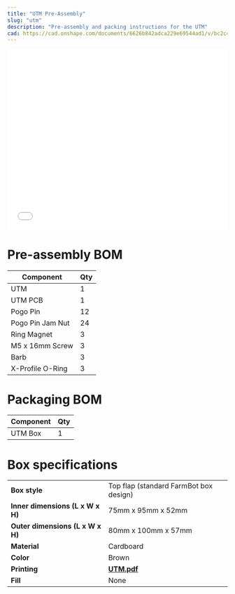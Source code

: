```yaml
---
title: "UTM Pre-Assembly"
slug: "utm"
description: "Pre-assembly and packing instructions for the UTM"
cad: https://cad.onshape.com/documents/6626b842adca229e69544ad1/v/bc2c49ac1a57d66286459079/e/7706ec7678644eef42d3c677
---
```


<iframe width="100%" style="aspect-ratio: 11 / 9;" src="_images/utm_pre_assembly_rev_a.pdf" frameborder="0"></iframe>

# Pre-assembly BOM

|Component                     |Qty  |
|------------------------------|-----|
|UTM                           |1
|UTM PCB                       |1
|Pogo Pin                      |12
|Pogo Pin Jam Nut              |24
|Ring Magnet                   |3
|M5 x 16mm Screw               |3
|Barb                          |3
|X-Profile O-Ring              |3

# Packaging BOM

|Component                     |Qty  |
|------------------------------|-----|
|UTM Box                       |1

# Box specifications

|                                |                              |
|--------------------------------|------------------------------|
|**Box style**                   |Top flap (standard FarmBot box design)
|**Inner dimensions (L x W x H)**|75mm x 95mm x 52mm
|**Outer dimensions (L x W x H)**|80mm x 100mm x 57mm
|**Material**                    |Cardboard
|**Color**                       |Brown
|**Printing**                    |**[UTM.pdf](_images/utm_box_graphic.pdf)** <i class="fa fa-file-pdf-o">
|**Fill**                        |None
